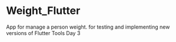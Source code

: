 # Weight_Flutter
 App for manage a person weight. for testing and implementing new versions of Flutter Tools
 Day 3
